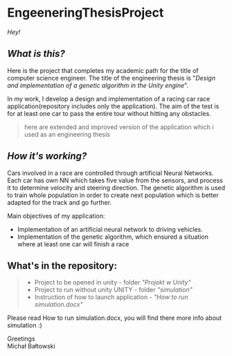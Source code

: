 # EngeeneringThesisProject
*Hey!*

## *What is this?*
Here is the project that completes my academic path for the title of computer science engineer.
The title of the engineering thesis is "*_Design and implementation of a genetic algorithm in the Unity engine_*".

In my work, I develop a design and implementation of a racing car race application(repository includes only the application).
The aim of the test is for at least one car to pass the entire tour without hitting any obstacles.
>here are extended and improved version of the application which i used as an engineering thesis

## *How it's working?*

Cars involved in a race are controlled through artificial Neural Networks.
Each car has own NN which takes five value from the sensors, and process it to determine velocity and steering direction.
The genetic algorithm is used to train whole population in order to create next population which is better adapted for the track
and go further.


Main objectives of my application:
 - Implementation of an artificial neural network to driving vehicles.
 - Implementation of the genetic algorithm, which ensured a situation where at least one car will finish a race

## What's in the repository:
> - Project to be opened in unity - folder _"Projekt w Unity"_
> - Project to run without unity UNITY - folder _"simulation"_
> - Instruction of how to launch application - _"How to run simulation.docx"_

Please read How to run simulation.docx, you will find there more info about simulation :)

Greetings</br>
Michał Bałtowski
 
